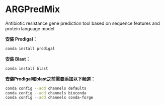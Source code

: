 
# ARGPredMix
Antibiotic resistance gene prediction tool based on sequence features and protein language model


**安装 Prodigal：**
```bash
conda install prodigal
```
**安装 Blast：**
```bash
conda install blast
```
**安装Prodigal和blast之前需要添加以下频道：**
```bash
conda config --add channels defaults
conda config --add channels bioconda
conda config --add channels conda-forge
```
